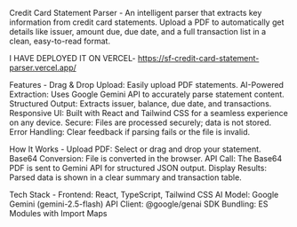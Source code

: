 Credit Card Statement Parser -
An intelligent parser that extracts key information from credit card statements. Upload a PDF to automatically get details like issuer, amount due, due date, and a full transaction list in a clean, easy-to-read format.

I HAVE DEPLOYED IT ON VERCEL- https://sf-credit-card-statement-parser.vercel.app/

Features -
Drag & Drop Upload: Easily upload PDF statements.
AI-Powered Extraction: Uses Google Gemini API to accurately parse statement content.
Structured Output: Extracts issuer, balance, due date, and transactions.
Responsive UI: Built with React and Tailwind CSS for a seamless experience on any device.
Secure: Files are processed securely; data is not stored.
Error Handling: Clear feedback if parsing fails or the file is invalid.

How It Works - 
Upload PDF: Select or drag and drop your statement.
Base64 Conversion: File is converted in the browser.
API Call: The Base64 PDF is sent to Gemini API for structured JSON output.
Display Results: Parsed data is shown in a clear summary and transaction table.

Tech Stack - 
Frontend: React, TypeScript, Tailwind CSS
AI Model: Google Gemini (gemini-2.5-flash)
API Client: @google/genai SDK
Bundling: ES Modules with Import Maps
